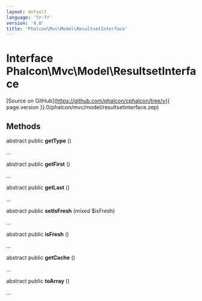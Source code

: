 ```yaml
---
layout: default
language: 'fr-fr'
version: '4.0'
title: 'Phalcon\Mvc\Model\ResultsetInterface'
---
```

# Interface **Phalcon\Mvc\Model\ResultsetInterface**

[Source on GitHub](https://github.com/phalcon/cphalcon/tree/v{{ page.version }}.0/phalcon/mvc/model/resultsetinterface.zep)

## Methods

abstract public **getType** ()

...

abstract public **getFirst** ()

...

abstract public **getLast** ()

...

abstract public **setIsFresh** (*mixed* $isFresh)

...

abstract public **isFresh** ()

...

abstract public **getCache** ()

...

abstract public **toArray** ()

...